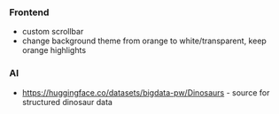 ### Frontend
- custom scrollbar 
- change background theme from orange to white/transparent, keep orange highlights


### AI
- https://huggingface.co/datasets/bigdata-pw/Dinosaurs - source for structured dinosaur data